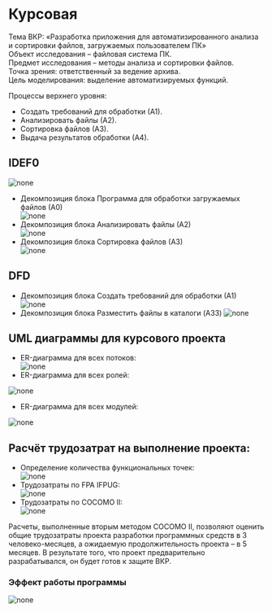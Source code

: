 # Курсовая    
Тема ВКР: «Разработка приложения для автоматизированного анализа и
сортировки файлов, загружаемых пользователем ПК»  
Объект исследования – файловая система ПК.    
Предмет исследования – методы анализа и сортировки файлов.    
Точка зрения: ответственный за ведение архива.    
Цель моделирования: выделение автоматизируемых функций.   

Процессы верхнего уровня:   
* Создать требований для обработки (А1).
* Анализировать файлы (А2).    
* Сортировка файлов (А3).   
* Выдача результатов обработки (А4).   
## IDEF0
  ![none](https://github.com/cmpunk551/courseWork/blob/master/%D0%94%D0%B8%D0%B0%D0%B3%D1%80%D0%B0%D0%BC%D0%BC%D1%8B/1.png)
* Декомпозиция блока Программа для обработки загружаемых файлов (А0)  
![none](https://github.com/cmpunk551/courseWork/blob/master/%D0%94%D0%B8%D0%B0%D0%B3%D1%80%D0%B0%D0%BC%D0%BC%D1%8B/2.png) 
* Декомпозиция блока Анализировать файлы (А2)  
![none](https://github.com/cmpunk551/courseWork/blob/master/%D0%94%D0%B8%D0%B0%D0%B3%D1%80%D0%B0%D0%BC%D0%BC%D1%8B/3.png)
* Декомпозиция блока Сортировка файлов (А3)   
![none](https://github.com/cmpunk551/courseWork/blob/master/%D0%94%D0%B8%D0%B0%D0%B3%D1%80%D0%B0%D0%BC%D0%BC%D1%8B/4.png)  
## DFD
* Декомпозиция блока Создать требований для обработки (А1)  
![none](https://github.com/cmpunk551/courseWork/blob/master/%D0%94%D0%B8%D0%B0%D0%B3%D1%80%D0%B0%D0%BC%D0%BC%D1%8B/5.png)  
* Декомпозиция блока Разместить файлы в каталоги (A33)
![none](https://github.com/cmpunk551/courseWork/blob/master/%D0%94%D0%B8%D0%B0%D0%B3%D1%80%D0%B0%D0%BC%D0%BC%D1%8B/6.png)  
## UML диаграммы для курсового проекта
* ER-диаграмма для всех потоков:  
![none](https://github.com/cmpunk551/courseWork/blob/master/%D0%94%D0%B8%D0%B0%D0%B3%D1%80%D0%B0%D0%BC%D0%BC%D1%8B/7.png)  
* ER-диаграмма для всех ролей:  

![none](https://github.com/cmpunk551/courseWork/blob/master/%D0%94%D0%B8%D0%B0%D0%B3%D1%80%D0%B0%D0%BC%D0%BC%D1%8B/8.png)

* ER-диаграмма для всех модулей:

![none](https://github.com/cmpunk551/courseWork/blob/master/%D0%94%D0%B8%D0%B0%D0%B3%D1%80%D0%B0%D0%BC%D0%BC%D1%8B/9.png)  
## Расчёт трудозатрат на выполнение проекта:
* Определение количества функциональных точек:   
![none](https://github.com/cmpunk551/courseWork/blob/master/%D0%94%D0%B8%D0%B0%D0%B3%D1%80%D0%B0%D0%BC%D0%BC%D1%8B/10.png) 
* Трудозатраты по FPA IFPUG:  
![none](https://github.com/cmpunk551/courseWork/blob/master/%D0%94%D0%B8%D0%B0%D0%B3%D1%80%D0%B0%D0%BC%D0%BC%D1%8B/11.png)
* Трудозатраты по COCOMO II:  
![none](https://github.com/cmpunk551/courseWork/blob/master/%D0%94%D0%B8%D0%B0%D0%B3%D1%80%D0%B0%D0%BC%D0%BC%D1%8B/12.png)

Расчеты, выполненные вторым методом COCOMO II, позволяют оценить общие трудозатраты проекта разработки программных средств в 3 человеко-месяцев, а ожидаемую продолжительность проекта – в 5 месяцев. В результате того, что проект предварительно разрабатывался, он будет готов к защите ВКР.

### Эффект работы программы
![none](https://github.com/cmpunk551/courseWork/blob/master/%D0%94%D0%B8%D0%B0%D0%B3%D1%80%D0%B0%D0%BC%D0%BC%D1%8B/13.png)
